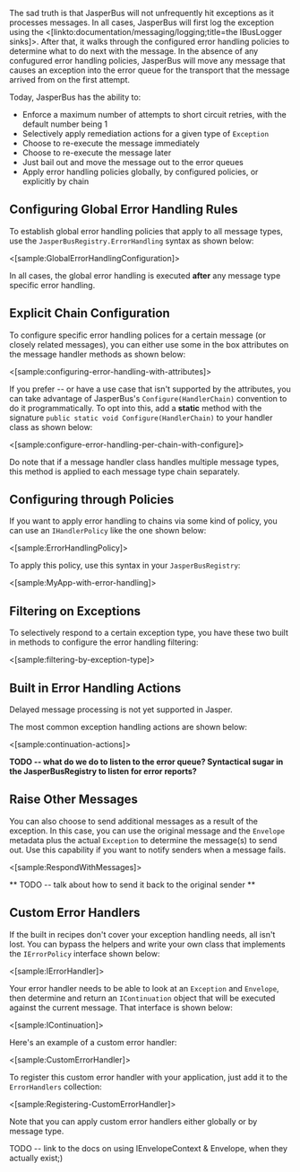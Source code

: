 <!--title: Error Handling-->


The sad truth is that JasperBus will not unfrequently hit exceptions as it processes messages. In all cases, JasperBus will first log the exception using the <[linkto:documentation/messaging/logging;title=the IBusLogger sinks]>. After that, it walks through the configured error handling policies to
determine what to do next with the message. In the absence of any confugured error handling policies,
JasperBus will move any message that causes an exception into the error queue for the
transport that the message arrived from on the first attempt.

Today, JasperBus has the ability to:

* Enforce a maximum number of attempts to short circuit retries, with the default number being 1
* Selectively apply remediation actions for a given type of `Exception` 
* Choose to re-execute the message immediately
* Choose to re-execute the message later
* Just bail out and move the message out to the error queues
* Apply error handling policies globally, by configured policies, or explicitly by chain


## Configuring Global Error Handling Rules

To establish global error handling policies that apply to all message types, use the 
`JasperBusRegistry.ErrorHandling` syntax as shown below:

<[sample:GlobalErrorHandlingConfiguration]>

In all cases, the global error handling is executed **after** any message type specific error handling.


## Explicit Chain Configuration

To configure specific error handling polices for a certain message (or closely related messages),
you can either use some in the box attributes on the message handler methods as shown below:

<[sample:configuring-error-handling-with-attributes]>

If you prefer -- or have a use case that isn't supported by the attributes, you can take advantage of
JasperBus's `Configure(HandlerChain)` convention to do it programmatically. To opt into this, add
a **static** method with the signature `public static void Configure(HandlerChain)` to your handler class
as shown below:

<[sample:configure-error-handling-per-chain-with-configure]>

Do note that if a message handler class handles multiple message types, this method is applied to each
message type chain separately.


## Configuring through Policies

If you want to apply error handling to chains via some kind of policy, you can use an `IHandlerPolicy`
like the one shown below:

<[sample:ErrorHandlingPolicy]>

To apply this policy, use this syntax in your `JasperBusRegistry`:

<[sample:MyApp-with-error-handling]>

## Filtering on Exceptions

To selectively respond to a certain exception type, you have these two built in methods to configure
the error handling filtering:

<[sample:filtering-by-exception-type]>

## Built in Error Handling Actions

<div class="alert alert-warning">Delayed message processing is not yet supported in Jasper.</div>


The most common exception handling actions are shown below:

<[sample:continuation-actions]>

**TODO -- what do we do to listen to the error queue? Syntactical sugar in the JasperBusRegistry to listen for error reports?**



## Raise Other Messages

You can also choose to send additional messages as a result of the exception. In this case, you can
use the original message and the `Envelope` metadata plus the actual `Exception` to determine the
message(s) to send out. Use this capability if you want to notify senders when a message fails.

<[sample:RespondWithMessages]>

** TODO -- talk about how to send it back to the original sender **

## Custom Error Handlers

If the built in recipes don't cover your exception handling needs, all isn't lost. You can bypass
the helpers and write your own class that implements the `IErrorPolicy` interface shown below:

<[sample:IErrorHandler]>

Your error handler needs to be able to look at an `Exception` and `Envelope`, then determine and return
an `IContinuation` object that will be executed against the current message. That interface is shown below:

<[sample:IContinuation]>

Here's an example of a custom error handler:

<[sample:CustomErrorHandler]>

To register this custom error handler with your application, just add it to the `ErrorHandlers` collection:

<[sample:Registering-CustomErrorHandler]>

Note that you can apply custom error handlers either globally or by message type.

TODO -- link to the docs on using IEnvelopeContext & Envelope, when they actually exist;)
